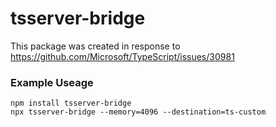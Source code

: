 # tsserver-bridge

This package was created in response to https://github.com/Microsoft/TypeScript/issues/30981

### Example Useage

```
npm install tsserver-bridge
npx tsserver-bridge --memory=4096 --destination=ts-custom
```
